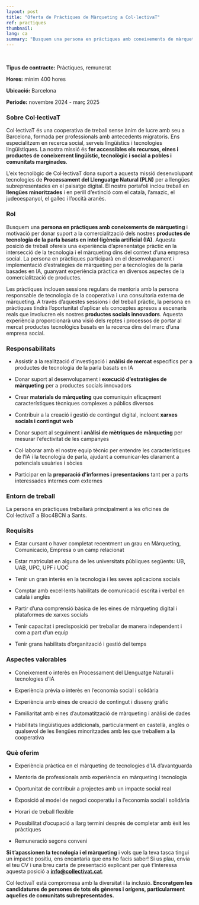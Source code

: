 ```yaml
---
layout: post
title: "Oferta de Pràctiques de Màrqueting a Col·lectivaT"
ref: practiques
thumbnail: 
lang: ca
summary: "Busquem una persona en pràctiques amb coneixements de màrqueting i motivació per donar suport a la comercialització dels nostres productes de tecnologia de la parla basats en intel·ligència artificial (IA)."
---
```


<br>

**Tipus de contracte:** Pràctiques, remunerat

**Hores:** mínim 400 hores

**Ubicació:** Barcelona

**Període:** novembre 2024 - març 2025

### Sobre Col·lectivaT

Col·lectivaT és una cooperativa de treball sense ànim de lucre amb seu a Barcelona, formada per professionals amb antecedents migratoris. Ens especialitzem en recerca social, serveis lingüístics i tecnologies lingüístiques. La nostra missió és **fer accessibles els recursos, eines i productes de coneixement lingüístic, tecnològic i social a pobles i comunitats marginades**.

L’eix tecnològic de Col·lectivaT dona suport a aquesta missió desenvolupant tecnologies de **Processament del Llenguatge Natural (PLN)** per a llengües subrepresentades en el paisatge digital. El nostre portafoli inclou treball en **llengües minoritzades** i en perill d’extinció com el català, l’amazic, el judeoespanyol, el gallec i l’occità aranès.

### Rol

Busquem una **persona en pràctiques amb coneixements de màrqueting** i motivació per donar suport a la comercialització dels nostres **productes de tecnologia de la parla basats en intel·ligència artificial (IA)**. Aquesta posició de treball ofereix una experiència d’aprenentatge pràctic en la intersecció de la tecnologia i el màrqueting dins del context d’una empresa social. La persona en pràctiques participarà en el desenvolupament i implementació d’estratègies de màrqueting per a tecnologies de la parla basades en IA, guanyant experiència pràctica en diversos aspectes de la comercialització de productes.

Les pràctiques inclouen sessions regulars de mentoria amb la persona responsable de tecnologia de la cooperativa i una consultoria externa de màrqueting. A través d’aquestes sessions i del treball pràctic, la persona en pràctiques tindrà l’oportunitat d’aplicar els conceptes apresos a escenaris reals que involucren els nostres **productes socials innovadors**. Aquesta experiència proporcionarà una visió dels reptes i processos de portar al mercat productes tecnològics basats en la recerca dins del marc d’una empresa social.

### Responsabilitats

- Assistir a la realització d’investigació i **anàlisi de mercat** específics per a productes de tecnologia de la parla basats en IA 

- Donar suport al desenvolupament i **execució d’estratègies de màrqueting** per a productes socials innovadors 

- Crear **materials de màrqueting** que comuniquin eficaçment característiques tècniques complexes a públics diversos 

- Contribuir a la creació i gestió de contingut digital, incloent **xarxes socials i contingut web**

- Donar suport al seguiment i **anàlisi de mètriques de màrqueting** per mesurar l’efectivitat de les campanyes 

- Col·laborar amb el nostre equip tècnic per entendre les característiques de l’IA i la tecnologia de parla, ajudant a comunicar-les clarament a potencials usuàries i sòcies 

- Participar en la **preparació d’informes i presentacions** tant per a parts interessades internes com externes 

### Entorn de treball

La persona en pràctiques treballarà principalment a les oficines de Col·lectivaT a Bloc4BCN a Sants.

### Requisits

- Estar cursant o haver completat recentment un grau en Màrqueting, Comunicació, Empresa o un camp relacionat 

- Estar matriculat en alguna de les universitats públiques següents: UB, UAB, UPC, UPF i UOC

- Tenir un gran interès en la tecnologia i les seves aplicacions socials 

- Comptar amb excel·lents habilitats de comunicació escrita i verbal en català i anglès 

- Partir d’una comprensió bàsica de les eines de màrqueting digital i plataformes de xarxes socials 

- Tenir capacitat i predisposició per treballar de manera independent i com a part d’un equip 

- Tenir grans habilitats d’organització i gestió del temps 

### Aspectes valorables

- Coneixement o interès en Processament del Llenguatge Natural i tecnologies d’IA 

- Experiència prèvia o interès en l’economia social i solidària 

- Experiència amb eines de creació de contingut i disseny gràfic 

- Familiaritat amb eines d’automatització de màrqueting i anàlisi de dades

- Habilitats lingüístiques addicionals, particularment en castellà, anglès o qualsevol de les llengües minoritzades amb les que treballem a la cooperativa

### Què oferim

- Experiència pràctica en el màrqueting de tecnologies d’IA d’avantguarda 

- Mentoria de professionals amb experiència en màrqueting i tecnologia 

- Oportunitat de contribuir a projectes amb un impacte social real 

- Exposició al model de negoci cooperatiu i a l’economia social i solidària

- Horari de treball flexible 

- Possibilitat d’ocupació a llarg termini després de completar amb èxit les pràctiques 

- Remuneració segons conveni

**Si t’apassionen la tecnologia i el màrqueting** i vols que la teva tasca tingui un impacte positiu, ens encantaria que ens ho facis saber! Si us plau, envia el teu CV i una breu carta de presentació explicant per què t’interessa aquesta posició a [**info@collectivat.cat**](mailto:info@collectivat.cat).

Col·lectivaT està compromesa amb la diversitat i la inclusió. **Encoratgem les candidatures de persones de tots els gèneres i orígens, particularment aquelles de comunitats subrepresentades.**